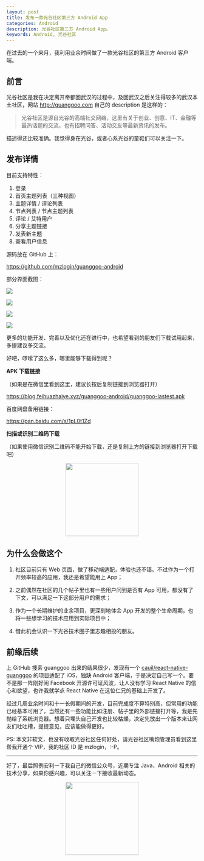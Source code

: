 ```yaml
---
layout: post
title: 发布一款光谷社区第三方 Android App
categories: Android
description: 光谷社区第三方 Android App。
keywords: Android, 光谷社区
---
```


在过去的一个来月，我利用业余时间做了一款光谷社区的第三方 Android 客户端。

## 前言

光谷社区是我在决定离开帝都回武汉的过程中，及回武汉之后关注得较多的武汉本土社区，网站 <http://guanggoo.com> 自己的 description 是这样的：

> 光谷社区是源自光谷的高端社交网络，这里有关于创业、创意、IT、金融等最热话题的交流，也有招聘问答、活动交友等最新资讯的发布。

描述得还比较准确。我觉得身在光谷，或者心系光谷的童鞋们可以关注一下。

## 发布详情

目前支持特性：

1. 登录
2. 首页主题列表（三种视图）
3. 主题详情 / 评论列表
4. 节点列表 / 节点主题列表
5. 评论 / 艾特用户
6. 分享主题链接
7. 发表新主题
8. 查看用户信息

源码放在 GitHub 上：

<https://github.com/mzlogin/guanggoo-android>

部分界面截图：

![](https://blog.feihuazhaiye.xyz/guanggoo-android/screenshots/topic-list.png)

![](https://blog.feihuazhaiye.xyz/guanggoo-android/screenshots/topic-detail.png)

![](https://blog.feihuazhaiye.xyz/guanggoo-android/screenshots/nodes-list.png)

![](https://blog.feihuazhaiye.xyz/guanggoo-android/screenshots/drawer.png)

更多的功能开发、完善以及优化还在进行中，也希望看到的朋友们下载试用起来，多提建议多交流。

好吧，啰嗦了这么多，哪里能够下载得到呢？

**APK 下载链接**

（如果是在微信里看到这里，建议长按后复制链接到浏览器打开）

<https://blog.feihuazhaiye.xyz/guanggoo-android/guanggoo-lastest.apk>

百度网盘备用链接：

<https://pan.baidu.com/s/1pL0t1Zd>

**扫描或识别二维码下载**

（如果使用微信识别二维码不能开始下载，还是复制上方的链接到浏览器打开下载吧）

<div align="center"><img width="192px" height="192px" src="https://blog.feihuazhaiye.xyz/guanggoo-android/qrcode.png"/></div>

## 为什么会做这个

1. 社区目前只有 Web 页面，做了移动端适配，体验也还不错。不过作为一个打开频率较高的应用，我还是希望能用上 App；

2. 之前偶然在社区的几个帖子里也有一些用户问到是否有 App 可用，都没有了下文，可以满足一下这部分用户的需求；

3. 作为一个长期维护的业余项目，更深刻地体会 App 开发的整个生命周期，也将一些想学习的技术应用到实际项目中；

4. 借此机会认识一下光谷技术圈子里志趣相投的朋友。

## 前缘后续

上 GitHub 搜索 guanggoo 出来的结果很少，发现有一个 [cauil/react-native-guanggoo](https://github.com/cauil/react-native-guanggoo) 的项目适配了 iOS，独缺 Android 客户端，于是决定自己写一个。要不是那一阵刚好闹 Facebook 开源许可证风波，让人没有学习 React Native 的信心和欲望，也许我就学点 React Native 在这位仁兄的基础上开发了。

经过几周业余时间和十一长假期间的开发，目前完成度不算特别高，但常用的功能已经基本可用了，当然还有一些功能比如注册、帖子里的外部链接打开等，我是先抛给了系统浏览器。想着只埋头自己开发也比较枯燥，决定先放出一个版本来让网友们吐吐槽，提提意见，应该能做得更好。

PS: 本文非软文，也没有收取光谷社区任何好处，请光谷社区嘴炮管理员看到这里帮我开通个 VIP，我的社区 ID 是 mzlogin，:-P。

---

好了，最后照例安利一下我自己的微信公众号，近期专注 Java、Android 相关的技术分享，如果你感兴趣，可以关注一下接收最新动态。

<div align="center"><img width="192px" height="192px" src="https://blog.feihuazhaiye.xyz/assets/images/qrcode.jpg"/></div>
